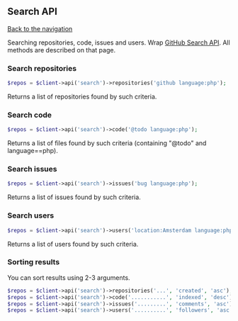 ## Search API
[Back to the navigation](README.md)

Searching repositories, code, issues and users.
Wrap [GitHub Search API](http://developer.github.com/v3/search/). All methods are described on that page.

### Search repositories

```php
$repos = $client->api('search')->repositories('github language:php');
```

Returns a list of repositories found by such criteria.

### Search code
 
```php
$repos = $client->api('search')->code('@todo language:php');
```

Returns a list of files found by such criteria (containing "@todo" and language==php).

### Search issues

```php
$repos = $client->api('search')->issues('bug language:php');
```

Returns a list of issues found by such criteria.

### Search users

```php
$repos = $client->api('search')->users('location:Amsterdam language:php');
```

Returns a list of users found by such criteria.

### Sorting results

You can sort results using 2-3 arguments.

```php
$repos = $client->api('search')->repositories('...', 'created', 'asc');
$repos = $client->api('search')->code('...........', 'indexed', 'desc');
$repos = $client->api('search')->issues('.........', 'comments', 'asc');
$repos = $client->api('search')->users('..........', 'followers', 'asc');
```
